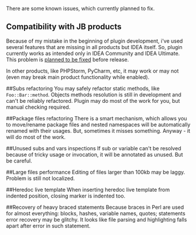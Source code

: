There are some known issues, which currently planned to fix.

## Compatibility with JB products
Because of my mistake in the beginning of plugin development, i've used several features that are missing in all products but IDEA itself. So, plugin currently works as intended only in IDEA Community and IDEA Ultimate. This problem is [planned to be fixed](https://github.com/hurricup/Perl5-IDEA/issues/265) before release. 

In other products, like PHPStorm, PyCharm, etc, it may work or may not (even may break main product functionality while enabled).

##Subs refactoring
You may safely refactor static methods, like `Foo::Bar::method`. Objects methods resolution is still in development and can't be reliably refactored. Plugin may do most of the work for you, but manual checking required.

##Package files refactoring
There is a smart mechanism, which allows you to move/rename package files and nested namespaces will be automatically renamed with their usages. But, sometimes it misses something. Anyway - it will do most of the work.

##Unused subs and vars inspections
If sub or variable can't be resolved because of tricky usage or invocation, it will be annotated as unused. But be careful.

##Large files performance
Editing of files larger than 100kb may be laggy. Problem is still not localized.

##Heredoc live template
When inserting heredoc live template from indented position, closing marker is indented too. 

##Recovery of heavy braced statements
Because braces in Perl are used for almost everything: blocks, hashes, variable names, quotes; statements error recovery may be glitchy. It looks like file parsing and highlighting falls apart after error in such statement. 
